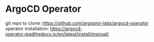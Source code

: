 # ArgoCD Operator

git repo to clone: https://github.com/argoproj-labs/argocd-operator
operator installation: https://argocd-operator.readthedocs.io/en/latest/install/manual/